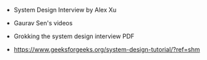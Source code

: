 - System Design Interview by Alex Xu
- Gaurav Sen's videos
- Grokking the system design interview PDF

- https://www.geeksforgeeks.org/system-design-tutorial/?ref=shm
